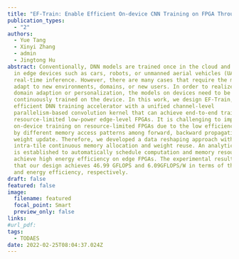 ```yaml
---
title: "EF-Train: Enable Efficient On-device CNN Training on FPGA Through Data Reshaping for Online Adaptation or Personalization" 
publication_types:
  - "2"
authors:
  - Yue Tang
  - Xinyi Zhang
  - admin
  - Jingtong Hu
abstract: Conventionally, DNN models are trained once in the cloud and deployed
  in edge devices such as cars, robots, or unmanned aerial vehicles (UAVs) for
  real-time inference. However, there are many cases that require the models to
  adapt to new environments, domains, or new users. In order to realize such
  domain adaption or personalization, the models on devices need to be
  continuously trained on the device. In this work, we design EF-Train, an
  efficient DNN training accelerator with a unified channel-level
  parallelism-based convolution kernel that can achieve end-to-end training on
  resource-limited low-power edge-level FPGAs. It is challenging to implement
  on-device training on resource-limited FPGAs due to the low efficiency caused
  by different memory access patterns among forward, backward propagation, and
  weight update. Therefore, we developed a data reshaping approach with
  intra-tile continuous memory allocation and weight reuse. An analytical model
  is established to automatically schedule computation and memory resources to
  achieve high energy efficiency on edge FPGAs. The experimental results show
  that our design achieves 46.99 GFLOPS and 6.09GFLOPS/W in terms of throughput
  and energy efficiency, respectively.
draft: false
featured: false
image:
  filename: featured
  focal_point: Smart
  preview_only: false
links:
#url_pdf:  
tags: 
  - TODAES
date: 2022-02-25T08:04:37.024Z
---
```

